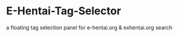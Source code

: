 # E-Hentai-Tag-Selector
a floating tag selection panel for e-hentai.org &amp; exhentai.org search

[]([https://greasyfork.s3.us-east-2.amazonaws.com/vbslmzq9ikwstoqynqhlt8m9p9sn)
